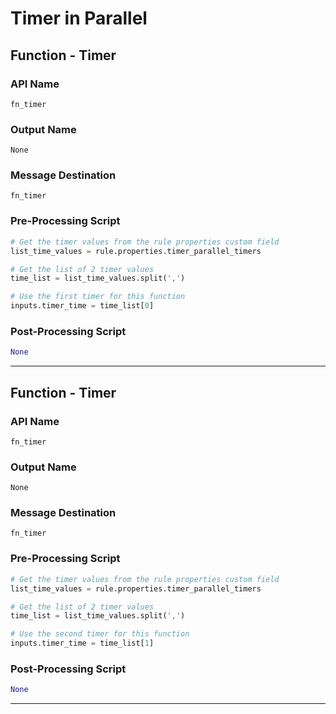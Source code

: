 <!--
    DO NOT MANUALLY EDIT THIS FILE
    THIS FILE IS AUTOMATICALLY GENERATED WITH resilient-sdk codegen
    Generated with resilient-sdk v51.0.7.0.1603
-->

# Timer in Parallel

## Function - Timer

### API Name
`fn_timer`

### Output Name
`None`

### Message Destination
`fn_timer`

### Pre-Processing Script
```python
# Get the timer values from the rule properties custom field
list_time_values = rule.properties.timer_parallel_timers

# Get the list of 2 timer values
time_list = list_time_values.split(',')

# Use the first timer for this function
inputs.timer_time = time_list[0]
```

### Post-Processing Script
```python
None
```

---

## Function - Timer

### API Name
`fn_timer`

### Output Name
`None`

### Message Destination
`fn_timer`

### Pre-Processing Script
```python
# Get the timer values from the rule properties custom field
list_time_values = rule.properties.timer_parallel_timers

# Get the list of 2 timer values
time_list = list_time_values.split(',')

# Use the second timer for this function
inputs.timer_time = time_list[1]
```

### Post-Processing Script
```python
None
```

---

